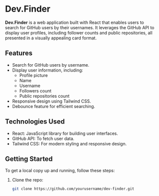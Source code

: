 # Dev.Finder

**Dev.Finder** is a web application built with React that enables users to search for GitHub users by their usernames. It leverages the GitHub API to display user profiles, including follower counts and public repositories, all presented in a visually appealing card format.

## Features

- Search for GitHub users by username.
- Display user information, including:
  - Profile picture
  - Name
  - Username
  - Followers count
  - Public repositories count
- Responsive design using Tailwind CSS.
- Debounce feature for efficient searching.

## Technologies Used

- React: JavaScript library for building user interfaces.
- GitHub API: To fetch user data.
- Tailwind CSS: For modern styling and responsive design.

## Getting Started

To get a local copy up and running, follow these steps:

1. Clone the repo:
   ```bash
   git clone https://github.com/yourusername/dev-finder.git

